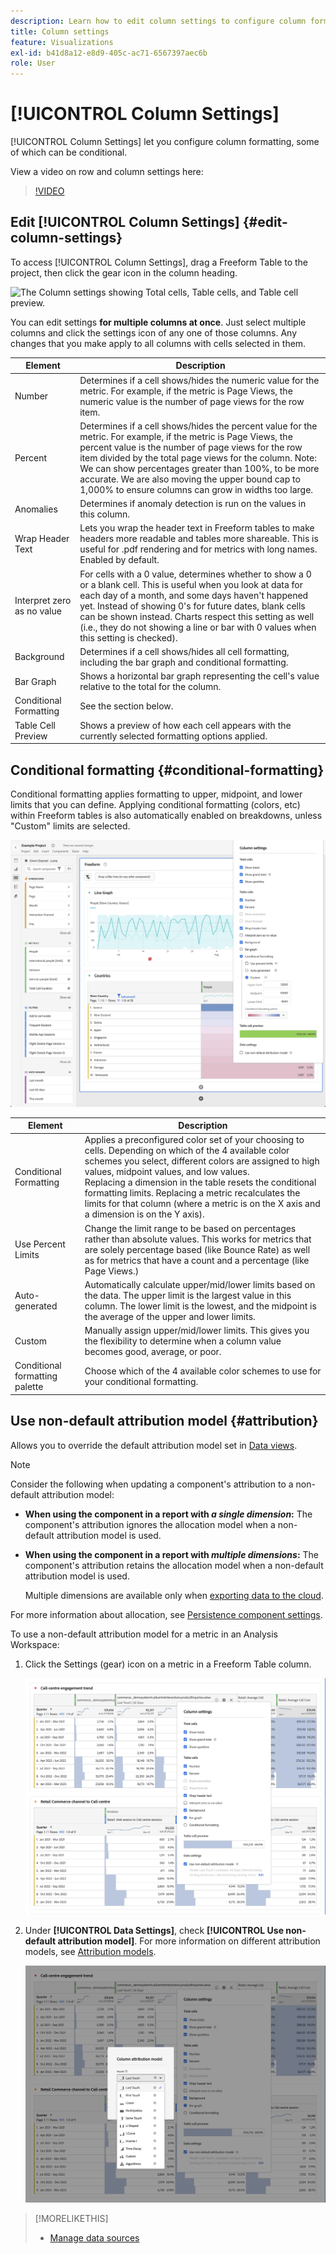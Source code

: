 ```yaml
---
description: Learn how to edit column settings to configure column formatting, some of which can be conditional.
title: Column settings
feature: Visualizations
exl-id: b41d8a12-e8d9-405c-ac71-6567397aec6b
role: User
---
```

# [!UICONTROL Column Settings]

[!UICONTROL Column Settings] let you configure column formatting, some of which can be conditional.

View a video on row and column settings here:

>[!VIDEO](https://video.tv.adobe.com/v/40382/?quality=12)

## Edit [!UICONTROL Column Settings] {#edit-column-settings}

To access [!UICONTROL Column Settings], drag a Freeform Table to the project, then click the gear icon in the column heading.

![The Column settings showing Total cells, Table cells, and Table cell preview.](assets/column_settings.png)

You can edit settings **for multiple columns at once**. Just select multiple columns and click the settings icon of any one of those columns. Any changes that you make apply to all columns with cells selected in them.

| Element | Description |
| --- | --- |
| Number | Determines if a cell shows/hides the numeric value for the metric. For example, if the metric is Page Views, the numeric value is the number of page views for the row item. |
| Percent | Determines if a cell shows/hides the percent value for the metric. For example, if the metric is Page Views, the percent value is the number of page views for the row item divided by the total page views for the column.  Note:  We can show percentages greater than 100%, to be more accurate. We are also moving the upper bound cap to 1,000% to ensure columns can grow in widths too large. |
| Anomalies | Determines if anomaly detection is run on the values in this column. |
| Wrap Header Text | Lets you wrap the header text in Freeform tables to make headers more readable and tables more shareable. This is useful for .pdf rendering and for metrics with long names. Enabled by default. |
| Interpret zero as no value | For cells with a 0 value, determines whether to show a 0 or a blank cell. This is useful when you look at data for each day of a month, and some days haven't happened yet.  Instead of showing 0's for future dates, blank cells can be shown instead. Charts respect this setting as well (i.e., they do not showing a line or bar with 0 values when this setting is checked). |
| Background | Determines if a cell shows/hides all cell formatting, including the bar graph and conditional formatting. |
| Bar Graph | Shows a horizontal bar graph representing the cell's value relative to the total for the column. |
| Conditional Formatting | See the section below. |
| Table Cell Preview | Shows a preview of how each cell appears with the currently selected formatting options applied. |

## Conditional formatting {#conditional-formatting}

Conditional formatting applies formatting to upper, midpoint, and lower limits that you can define. Applying conditional formatting (colors, etc) within Freeform tables is also automatically enabled on breakdowns, unless "Custom" limits are selected.

![The Conditional formatting options with Custom selected.](assets/conditional-formatting.png)

| Element | Description |
| --- | --- |
| Conditional Formatting | Applies a preconfigured color set of your choosing to cells. Depending on which of the 4 available color schemes you select, different colors are assigned to high values, midpoint values, and low values. <br> Replacing a dimension in the table resets the conditional formatting limits. Replacing a metric recalculates the limits for that column (where a metric is on the X axis and a dimension is on the Y axis). |
| Use Percent Limits | Change the limit range to be based on percentages rather than absolute values. This works for metrics that are solely percentage based (like Bounce Rate) as well as for metrics that have a count and a percentage (like Page Views.) |
| Auto-generated | Automatically calculate upper/mid/lower limits based on the data. The upper limit is the largest value in this column. The lower limit is the lowest, and the midpoint is the average of the upper and lower limits. |
| Custom | Manually assign upper/mid/lower limits. This gives you the flexibility to determine when a column value becomes good, average, or poor. |
| Conditional formatting palette | Choose which of the 4 available color schemes to use for your conditional formatting. |

## Use non-default attribution model {#attribution}

Allows you to override the default attribution model set in [Data views](/help/data-views/component-settings/attribution.md).

>[!NOTE]
>
>Consider the following when updating a component's attribution to a non-default attribution model:
>
>* **When using the component in a report with *a single dimension*:** The component's attribution ignores the allocation model when a non-default attribution model is used.
>
>* **When using the component in a report with *multiple dimensions*:** The component's attribution retains the allocation model when a non-default attribution model is used.
>
>   Multiple dimensions are available only when [exporting data to the cloud](/help/analysis-workspace/export/export-cloud.md).
>
> For more information about allocation, see [Persistence component settings](/help/data-views/component-settings/persistence.md).

To use a non-default attribution model for a metric in an Analysis Workspace:

1. Click the Settings (gear) icon on a metric in a Freeform Table column.

   ![The Column Setting options highlighting the Data Settings option: Use non-default attribution mode.](assets/attribution-checkbox.png)

2. Under **[!UICONTROL Data Settings]**, check **[!UICONTROL Use non-default attribution model]**. For more information on different attribution models, see [Attribution models](/help/data-views/component-settings/attribution.md).

   ![The Column Attribution Model options showing Linear selected.](assets/attribution-select.png)

>[!MORELIKETHIS]
>
>* [Manage data sources](/help/analysis-workspace/visualizations/t-sync-visualization.md)
